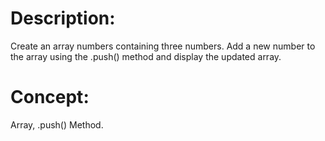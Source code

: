 # Description:
Create an array numbers containing three numbers.
Add a new number to the array using the
.push() method and display the updated array.

# Concept:
Array, .push() Method.